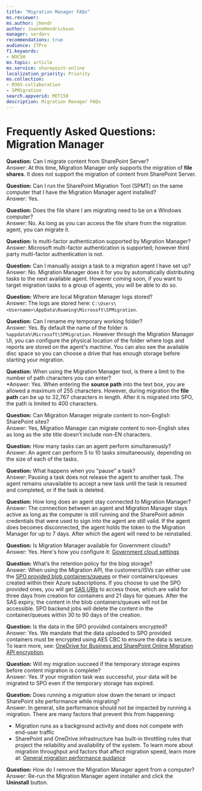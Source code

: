 ```yaml
---
title: "Migration Manager FAQs"
ms.reviewer: 
ms.author: jhendr
author: JoanneHendrickson
manager: serdars
recommendations: true
audience: ITPro
f1.keywords:
- NOCSH
ms.topic: article
ms.service: sharepoint-online
localization_priority: Priority
ms.collection: 
- M365-collaboration
- SPMigration
search.appverid: MET150
description: Migration Manager FAQs
---
```


# Frequently Asked Questions: Migration Manager

**Question:** Can I migrate content from SharePoint Server? </br>
Answer:   At this time, Migration Manager only supports the migration of **file shares**.  It does not support the migration of content from SharePoint Server.

**Question:** Can I run the SharePoint Migration Tool (SPMT) on the same computer that I have the Migration Manager agent installed?</br>
Answer:   Yes.

**Question:** Does the file share I am migrating need to be on a Windows computer?</br>
Answer:    No.  As long as you can access the file share from the migration agent, you can migrate it.

**Question:** Is multi-factor authentication supported by Migration Manager?</br>
Answer:    Microsoft multi-factor authentication is supported; however third party multi-factor authentication is not.

**Question:** Can I manually assign a task to a migration agent I have set up?</br>
Answer:   No. Migration Manager does it for you by automatically distributing tasks to the next available agent. However coming soon, if you want to target migration tasks to a group of agents, you will be able to do so.

**Question:** Where are local Migration Manager logs stored?</br>
Answer: The logs are stored here:  `C:\Users\<Username>\AppData\Roaming\Microsoft\SPMigration`.

**Question:** Can I rename my temporary working folder?</br>
Answer: Yes. By default the name of the folder is `%appdata%\Microsoft\SPMigration`.  However through the Migration Manager UI, you can configure the physical location of the folder where logs and reports are stored on the agent's machine. You can also see the available disc space so you can choose a drive that has enough storage before starting your migration.

**Question:** When using the Migration Manager tool, is there a limit to the number of path characters you can enter?</br>
*Answer: Yes. When entering the **source path** into the text box, you are allowed a maximum of 255 characters.  However, during migration the **file path** can be up to 32,767 characters in length.  After it is migrated into SPO, the path is limited to 400 characters.

**Question:** Can Migration Manager migrate content to non-English SharePoint sites?</br>
Answer: Yes, Migration Manager can migrate content to non-English sites as long as the site title doesn’t include non-EN characters.

**Question:** How many tasks can an agent perform simultaneously? </br>
Answer: An agent can perform 5 to 10 tasks simultaneously, depending on the size of each of the tasks.


**Question:** What happens when you "pause" a task?</br>
Answer: Pausing a task does not release the agent to another task. The agent remains unavailable to accept a new task until the task is resumed and completed, or if the task is deleted. 

**Question:** How long does an agent stay connected to Migration Manager?</br>
Answer:  The connection between an agent and Migration Manager stays active as long as the computer is still running and the SharePoint admin credentials that were used to sign into the agent are still valid. If the agent does becomes disconnected, the agent holds the token to the Migration Manager for up to 7 days. After which the agent will need to be reinstalled.

**Question:**  Is Migration Manager available for Government clouds?</br>
Answer:  Yes. Here's how you configure it: [Government cloud settings](./mm-gov-cloud.md)

**Question:**   What’s the retention policy for the blog storage?</br>
Answer:  When using the Migration API, the customers/ISVs can either use the [SPO provided blob containers/queues](/sharepoint/dev/apis/migration-api-azure-container-and-queue) or their containers/queues created within their Azure subscriptions. If you choose to use the SPO provided ones, you will get [SAS URIs](/azure/storage/common/storage-sas-overview) to access those, which are valid for three days from creation for containers and 21 days for queues. After the SAS expiry, the content in the blob containers/queues will not be accessible. SPO backend jobs will delete the content in the container/queues within 30 to 90 days of the creation.
 
**Question:**  Is the data in the SPO provided containers encrypted?</br>
Answer: Yes. We mandate that the data uploaded to SPO provided containers must be encrypted using AES CBC to ensure the data is secure. To learn more, see: [OneDrive for Business and SharePoint Online Migration API encryption](./M/sharepoint/dev/apis/migration-api-encryption).

**Question:**  Will my migration succeed if the temporary storage expires before content migration is complete?</br>
Answer: Yes. If your migration task was successful, your data will be migrated to SPO even if the temporary storage has expired.

**Question:**  Does running a migration slow down the tenant or impact SharePoint site performance while migrating? </br> 
Answer:  In general, site performance should not be impacted by running a migration.  There are many factors that prevent this from happening:
- Migration runs as a background activity and does not compete with end-user traffic
- SharePoint and OneDrive infrastructure has built-in throttling rules that project the reliability and availability of the system. To learn more about migration throughput and factors that affect migration speed, learn more at:  [General migration performance guidance](./sharepoint-online-and-onedrive-migration-speed.md)

**Question:** How do I remove the Migration Manager agent from a computer? </br>
Answer: Re-run the Migration Manager agent installer and click the **Uninstall** button.
